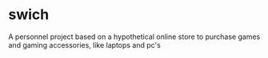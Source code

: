 # swich
A personnel project based on a hypothetical online store to purchase games and gaming accessories, like laptops and pc's 

